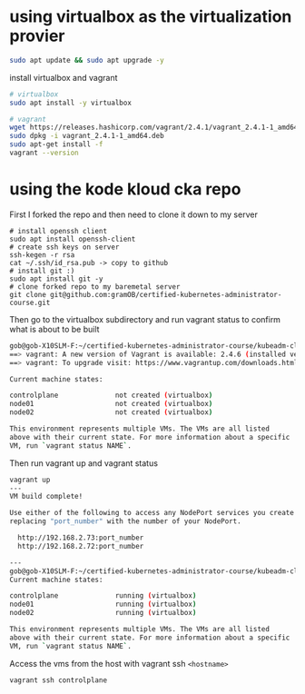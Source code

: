 # using virtualbox as the virtualization provier

```bash
sudo apt update && sudo apt upgrade -y
```

install virtualbox and vagrant

```bash
# virtualbox
sudo apt install -y virtualbox

# vagrant
wget https://releases.hashicorp.com/vagrant/2.4.1/vagrant_2.4.1-1_amd64.deb
sudo dpkg -i vagrant_2.4.1-1_amd64.deb
sudo apt-get install -f
vagrant --version
```

# using the kode kloud cka repo

First I forked the repo and then need to clone it down to my server

```
# install openssh client
sudo apt install openssh-client
# create ssh keys on server
ssh-kegen -r rsa
cat ~/.ssh/id_rsa.pub -> copy to github
# install git :)
sudo apt install git -y
# clone forked repo to my baremetal server
git clone git@github.com:gramOB/certified-kubernetes-administrator-course.git
```

Then go to the virtualbox subdirectory and run vagrant status to confirm what is about to be built

```bash
gob@gob-X10SLM-F:~/certified-kubernetes-administrator-course/kubeadm-clusters/virtualbox$ vagrant status
==> vagrant: A new version of Vagrant is available: 2.4.6 (installed version: 2.4.1)!
==> vagrant: To upgrade visit: https://www.vagrantup.com/downloads.html

Current machine states:

controlplane              not created (virtualbox)
node01                    not created (virtualbox)
node02                    not created (virtualbox)

This environment represents multiple VMs. The VMs are all listed
above with their current state. For more information about a specific
VM, run `vagrant status NAME`.

```

Then run vagrant up and vagrant status

```bash
vagrant up
---
VM build complete!

Use either of the following to access any NodePort services you create from your browser
replacing "port_number" with the number of your NodePort.

  http://192.168.2.73:port_number
  http://192.168.2.72:port_number

---
gob@gob-X10SLM-F:~/certified-kubernetes-administrator-course/kubeadm-clusters/virtualbox$ vagrant status
Current machine states:

controlplane              running (virtualbox)
node01                    running (virtualbox)
node02                    running (virtualbox)

This environment represents multiple VMs. The VMs are all listed
above with their current state. For more information about a specific
VM, run `vagrant status NAME`.

```


Access the vms from the host with vagrant ssh `<hostname>`

```
vagrant ssh controlplane
```
